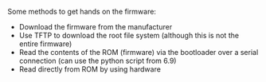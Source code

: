 Some methods to get hands on the firmware:
- Download the firmware from the manufacturer
- Use TFTP to download the root file system (although this is not the entire firmware) 
- Read the contents of the ROM (firmware) via the bootloader over a serial connection (can use the python script from 6.9)
- Read directly from ROM by using hardware